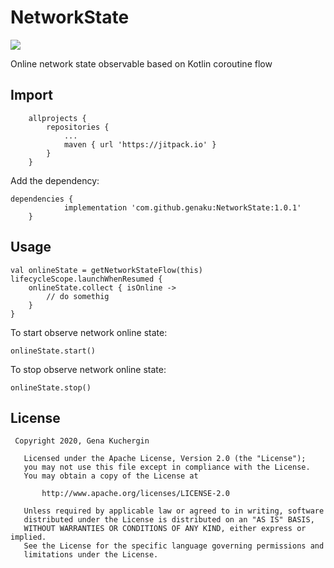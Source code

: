 # NetworkState
[![](https://jitpack.io/v/genaku/NetworkState.svg)](https://jitpack.io/#genaku/NetworkState)

Online network state observable based on Kotlin coroutine flow

## Import

```Add it in your root build.gradle at the end of repositories:
	allprojects {
		repositories {
			...
			maven { url 'https://jitpack.io' }
		}
	}
```
Add the dependency:
```
dependencies {
	        implementation 'com.github.genaku:NetworkState:1.0.1'
	}
```

## Usage

```
val onlineState = getNetworkStateFlow(this)
lifecycleScope.launchWhenResumed {
    onlineState.collect { isOnline ->
        // do somethig
    }
}
```

To start observe network online state:
```
onlineState.start()
```

To stop observe network online state:
```
onlineState.stop()
```

## License
```
 Copyright 2020, Gena Kuchergin

   Licensed under the Apache License, Version 2.0 (the "License");
   you may not use this file except in compliance with the License.
   You may obtain a copy of the License at

       http://www.apache.org/licenses/LICENSE-2.0

   Unless required by applicable law or agreed to in writing, software
   distributed under the License is distributed on an "AS IS" BASIS,
   WITHOUT WARRANTIES OR CONDITIONS OF ANY KIND, either express or implied.
   See the License for the specific language governing permissions and
   limitations under the License.
```
